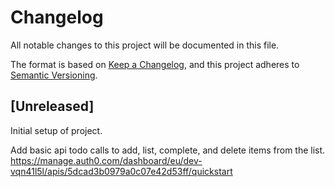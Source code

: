 # Changelog

All notable changes to this project will be documented in this file.

The format is based on [Keep a Changelog](https://keepachangelog.com/en/1.0.0/),
and this project adheres to [Semantic Versioning](https://semver.org/spec/v2.0.0.html).

## [Unreleased]

Initial setup of project.

Add basic api todo calls to add, list, complete, and delete items from the list.
https://manage.auth0.com/dashboard/eu/dev-vqn41l5l/apis/5dcad3b0979a0c07e42d53ff/quickstart

